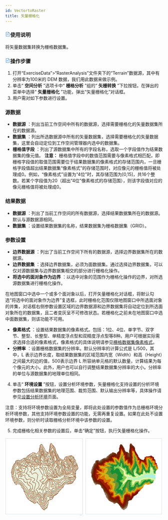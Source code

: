 ```yaml
---
id: VectortoRaster
title: 矢量栅格化
---
```

### ![](../../img/read.gif)使用说明

将矢量数据集转换为栅格数据集。

### ![](../../img/read.gif)操作步骤

1. 打开“ExerciseData”>“RasterAnalysis”文件夹下的“Terrain”数据源，其中有分辨率为100米的 DEM 数据，我们用此数据来做示例。
2. 单击“ **空间分析** ”选项卡中“ **栅格分析** ”组的“ **矢栅转换** ”下拉按钮，在弹出的菜单中选择“ **矢量栅格化** ”功能，弹出“矢量栅格化”对话框。
3. 用户需对如下参数进行设置。 

### 源数据

* **数据源** ：列出当前工作空间中所有的数据源，选择需要栅格化的矢量数据集所在的数据源。
* **数据集** ：列出所选数据源中所有的矢量数据集，选择需要栅格化的矢量数据集，这里会自动定位到工作空间管理器内选中的数据集。
* **栅格值字段** ：列出了源数据集中所有的字段名称，选取一个字段值作为结果数据集的像元值。 **注意：** 栅格值字段中的数值范围需要与像素格式相匹配，即栅格字段值的取值范围需要位于结果数据集的像素格式的存储范围内，一旦栅格字段值超出结果数据集“像素格式”的存储范围时，对应像元的栅格值将被处理成0。例如，“像素格式”设置为“4位”时，其存储范围为[0,15]，共16个整数。若某个字段值为20（超出“4位”像素格式的存储范围），则该字段值对应的像元栅格值将被处理成0。

### 结果数据

* **数据源** ：列出了当前工作空间的所有数据源，选择结果数据集所在的数据源。默认与源数据源相同。
* **数据集** ：设置结果数据集的名称，结果数据集为栅格数据集（GRID）。

### 参数设置

* **边界数据源** ：列出了当前工作空间下所有的数据源，选择边界数据集所在的数据源。
* **边界数据集** ：选择边界数据集，必须为面数据集。通过选择边界数据集，可以仅对源数据集与边界数据集相交的部分进行栅格化操作。
* **将选中的面对象作为边界** ：以选中对象的范围作为栅格化操作的边界，对所选源数据集进行栅格化操作。 

在地图窗口中选中一个或多个面对象以后，打开矢量栅格化对话框，将默认勾选“将选中的面对象作为边界”复选框，此时栅格化范围仅限地图窗口中所选面对象的并集，对话框右侧参数设置区域的边界数据源和边界数据集将自动定位到所选面对象所在的数据集，且二者变灰呈不可修改状态。若栅格化之前未在地图窗口中选中面数据集，则该功能不可用。

* **像素格式** ：设置结果数据集的像素格式。包括：1位、4位、单字节、双字节、整型、长整型、单精度浮点型和双精度浮点型等8种。用户可根据实际需求选择合适的像素格式，像素格式的具体说明请参见[栅格数据集像素格式](PixelFormat.htm)。
* **分辨率** ：设置栅格数据集的分辨率。默认分辨率的计算公式是 L/500，其中，L 表示边界长度，取结果数据集的区域范围内宽（Width）和高（Height）之间最大的边的值，500表示边界 L 所容纳单元格的默认数量，计算结果为每个像元的大小。此外，用户也可以自行调整结果数据集分辨率的大小。分辨率的单位与源数据集的地理单位相同。
4. 单击“ **环境设置** ”按钮，设置分析环境参数，矢量栅格化支持设置的分析环境参数包括结果数据集的地理范围、裁剪范围、默认输出分辨率等，具体操作请参见[设置分析环境](../Raster/AnalystEnvironment.htm)页面。 

注意：支持将环境参数设置为全局变量，即将此处设置的参数值作为总栅格环境分析环境参数，其他支持环境参数设置的功能，无需再重复设置。如果在此处不设置环境参数，则分析时读取栅格分析环境中该参数的设置。

5. 完成栅格化相关参数的设置后，单击“确定”按钮，执行矢量栅格化操作。  

![](img/VectortoRasterResult.png)  
